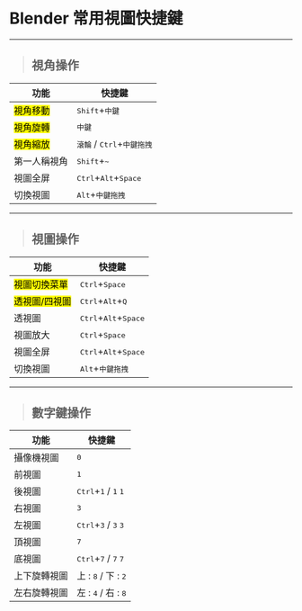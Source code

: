 # Blender 常用視圖快捷鍵

---

> ## 視角操作

| 功能                  | 快捷鍵                                                |
| --------------------- | ----------------------------------------------------- |
| <mark>視角移動</mark> | <kbd>Shift</kbd>+<kbd>中鍵</kbd>                      |
| <mark>視角旋轉</mark> | <kbd>中鍵</kbd>                                       |
| <mark>視角縮放</mark> | <kbd>滾輪</kbd> / <kbd>Ctrl</kbd>+<kbd>中鍵拖拽</kbd> |
| 第一人稱視角          | <kbd>Shift</kbd>+<kbd>~</kbd>                         |
| 視圖全屏              | <kbd>Ctrl</kbd>+<kbd>Alt</kbd>+<kbd>Space</kbd>       |
| 切換視圖              | <kbd>Alt</kbd>+<kbd>中鍵拖拽</kbd>                    |

---

> ## 視圖操作

| 功能                       | 快捷鍵                                          |
| -------------------------- | ----------------------------------------------- |
| <mark>視圖切換菜單</mark>  | <kbd>Ctrl</kbd>+<kbd>Space</kbd>                |
| <mark>透視圖/四視圖</mark> | <kbd>Ctrl</kbd>+<kbd>Alt</kbd>+<kbd>Q</kbd>     |
| 透視圖                     | <kbd>Ctrl</kbd>+<kbd>Alt</kbd>+<kbd>Space</kbd> |
| 視圖放大                   | <kbd>Ctrl</kbd>+<kbd>Space</kbd>                |
| 視圖全屏                   | <kbd>Ctrl</kbd>+<kbd>Alt</kbd>+<kbd>Space</kbd> |
| 切換視圖                   | <kbd>Alt</kbd>+<kbd>中鍵拖拽</kbd>              |

---

> ## 數字鍵操作

| 功能         | 快捷鍵                                                   |
| ------------ | -------------------------------------------------------- |
| 攝像機視圖   | <kbd>0</kbd>                                             |
| 前視圖       | <kbd>1</kbd>                                             |
| 後視圖       | <kbd>Ctrl</kbd>+<kbd>1</kbd> / <kbd>1</kbd> <kbd>1</kbd> |
| 右視圖       | <kbd>3</kbd>                                             |
| 左視圖       | <kbd>Ctrl</kbd>+<kbd>3</kbd> / <kbd>3</kbd> <kbd>3</kbd> |
| 頂視圖       | <kbd>7</kbd>                                             |
| 底視圖       | <kbd>Ctrl</kbd>+<kbd>7</kbd> / <kbd>7</kbd> <kbd>7</kbd> |
| 上下旋轉視圖 | 上 : <kbd>8</kbd> / 下 : <kbd>2</kbd>                    |
| 左右旋轉視圖 | 左 : <kbd>4</kbd> / 右 : <kbd>8</kbd>                    |
